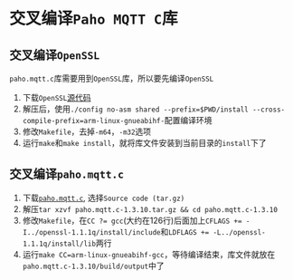 # 交叉编译`Paho MQTT C`库

## 交叉编译`OpenSSL`

`paho.mqtt.c`库需要用到`OpenSSL`库，所以要先编译`OpenSSL`

1. 下载`OpenSSL`[源代码](https://www.openssl.org/source/openssl-1.1.1q.tar.gz)
2. 解压后，使用`./config no-asm shared --prefix=$PWD/install --cross-compile-prefix=arm-linux-gnueabihf-`配置编译环境
3. 修改`Makefile`，去掉`-m64`，`-m32`选项
4. 运行`make`和`make install`，就将库文件安装到当前目录的`install`下了

## 交叉编译`paho.mqtt.c`

1. 下载[`paho.mqtt.c`](https://github.com/eclipse/paho.mqtt.c/releases), 选择`Source code (tar.gz)`
2. 解压`tar xzvf paho.mqtt.c-1.3.10.tar.gz && cd paho.mqtt.c-1.3.10`
3. 修改`Makefile`，在`CC ?= gcc`(大约在126行)后面加上`CFLAGS += -I../openssl-1.1.1q/install/include`和`LDFLAGS += -L../openssl-1.1.1q/install/lib`两行
4. 运行`make CC=arm-linux-gnueabihf-gcc`，等待编译结束，库文件就放在`paho.mqtt.c-1.3.10/build/output`中了
